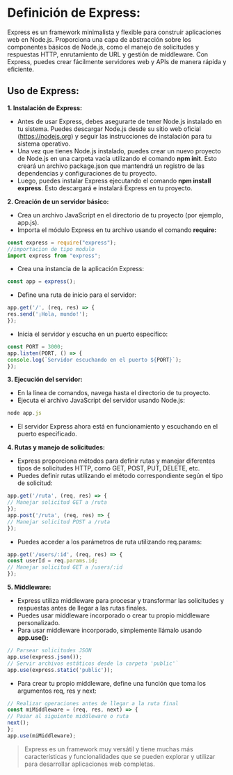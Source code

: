 # Definición de Express:

Express es un framework minimalista y flexible para construir aplicaciones web en Node.js. Proporciona una capa de abstracción sobre los componentes básicos de Node.js, como el manejo de solicitudes y respuestas HTTP, enrutamiento de URL y gestión de middleware. Con Express, puedes crear fácilmente servidores web y APIs de manera rápida y eficiente.

## Uso de Express:

**1. Instalación de Express:**

- Antes de usar Express, debes asegurarte de tener Node.js instalado en tu sistema. Puedes descargar Node.js desde su sitio web oficial (https://nodejs.org) y seguir las instrucciones de instalación para tu sistema operativo.
- Una vez que tienes Node.js instalado, puedes crear un nuevo proyecto de Node.js en una carpeta vacía utilizando el comando **npm init**. Esto creará un archivo package.json que mantendrá un registro de las dependencias y configuraciones de tu proyecto.
- Luego, puedes instalar Express ejecutando el comando **npm install express**. Esto descargará e instalará Express en tu proyecto.

**2. Creación de un servidor básico:**

- Crea un archivo JavaScript en el directorio de tu proyecto (por ejemplo, app.js).
- Importa el módulo Express en tu archivo usando el comando **require:**

```js
const express = require("express");
//importacion de tipo modulo
import express from "express";
```

- Crea una instancia de la aplicación Express:
```javascript
const app = express();
```
- Define una ruta de inicio para el servidor:
```javascript
app.get('/', (req, res) => {
res.send('¡Hola, mundo!');
});
```
- Inicia el servidor y escucha en un puerto específico:
```javascript
const PORT = 3000;
app.listen(PORT, () => {
console.log(`Servidor escuchando en el puerto ${PORT}`);
});
```

**3. Ejecución del servidor:**

- En la línea de comandos, navega hasta el directorio de tu proyecto.
- Ejecuta el archivo JavaScript del servidor usando Node.js:

```js
node app.js
```
- El servidor Express ahora está en funcionamiento y escuchando en el puerto especificado.

**4. Rutas y manejo de solicitudes:**

- Express proporciona métodos para definir rutas y manejar diferentes tipos de solicitudes HTTP, como GET, POST, PUT, DELETE, etc.
- Puedes definir rutas utilizando el método correspondiente según el tipo de solicitud:
```javascript
app.get('/ruta', (req, res) => {
// Manejar solicitud GET a /ruta
});
app.post('/ruta', (req, res) => {
// Manejar solicitud POST a /ruta
});
```
- Puedes acceder a los parámetros de ruta utilizando req.params:
```javascript
app.get('/users/:id', (req, res) => {
const userId = req.params.id;
// Manejar solicitud GET a /users/:id
});
```
**5. Middleware:**

- Express utiliza middleware para procesar y transformar las solicitudes y respuestas antes de llegar a las rutas finales.
- Puedes usar middleware incorporado o crear tu propio middleware personalizado.
- Para usar middleware incorporado, simplemente llámalo usando **app.use():**
```javascript
// Parsear solicitudes JSON
app.use(express.json()); 
// Servir archivos estáticos desde la carpeta 'public'`
app.use(express.static('public')); 
```
- Para crear tu propio middleware, define una función que toma los argumentos req, res y next:
```javascript
// Realizar operaciones antes de llegar a la ruta final
const miMiddleware = (req, res, next) => {
// Pasar al siguiente middleware o ruta
next(); 
};
app.use(miMiddleware);
```
>Express es un framework muy versátil y tiene muchas más características y funcionalidades que se pueden explorar y utilizar para desarrollar aplicaciones web completas.
